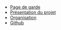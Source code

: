 * [Page de garde](/)
* [Présentation du projet](README.md)
* [Organisation](organisation.md)
* [Github](Github.md)